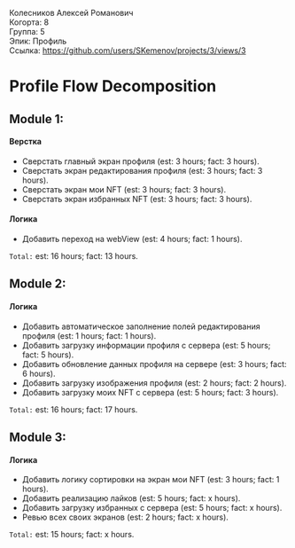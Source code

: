 Колесников Алексей Романович
<br /> Когорта: 8
<br /> Группа: 5
<br /> Эпик: Профиль
<br /> Ссылка: https://github.com/users/SKemenov/projects/3/views/3

# Profile Flow Decomposition


## Module 1:

#### Верстка
- Сверстать главный экран профиля (est: 3 hours; fact: 3 hours).
- Сверстать экран редактирования профиля (est: 3 hours; fact: 3 hours).
- Сверстать экран мои NFT (est: 3 hours; fact: 3 hours).
- Сверстать экран избранных NFT (est: 3 hours; fact: 3 hours).

#### Логика
- Добавить переход на webView (est: 4 hours; fact: 1 hours).

`Total:` est: 16 hours; fact: 13 hours.


## Module 2:

#### Логика
- Добавить автоматическое заполнение полей редактирования профиля (est: 1 hours; fact: 1 hours).
- Добавить загрузку информации профиля с сервера (est: 5 hours; fact: 5 hours).
- Добавить обновление данных профиля на сервере (est: 3 hours; fact: 6 hours).
- Добавить загрузку изображения профиля (est: 2 hours; fact: 2 hours).
- Добавить загрузку моих NFT с сервера (est: 5 hours; fact: 3 hours).

`Total:` est: 16 hours; fact: 17 hours.

## Module 3:

#### Логика
- Добавить логику сортировки на экран мои NFT (est: 3 hours; fact: 1 hours).
- Добавить реализацию лайков (est: 5 hours; fact: x hours).
- Добавить загрузку избранных с сервера (est: 5 hours; fact: x hours).
- Ревью всех своих экранов (est: 2 hours; fact: x hours).

`Total:` est: 15 hours; fact: x hours.
